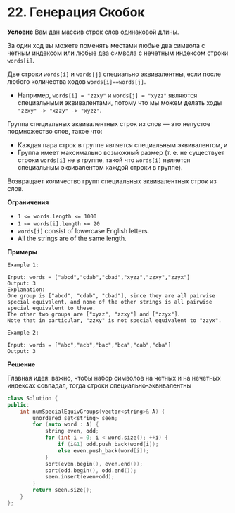 

# 22. Генерация Скобок

**Условие**
Вам дан массив строк слов одинаковой длины.

За один ход вы можете поменять местами любые два символа с четным индексом или любые два символа с нечетным индексом строки `words[i]`.

Две строки `words[i]` и `words[j]` специально эквивалентны, если после любого количества ходов `words[i]==words[j]`.

- Например, `words[i] = "zzxy"` и `words[j] = "xyzz"` являются специальными эквивалентами, потому что мы можем делать ходы `"zzxy" -> "xzzy" -> "xyzz"`.

Группа специальных эквивалентных строк из слов — это непустое подмножество слов, такое что:

- Каждая пара строк в группе является специальным эквивалентом, и
- Группа имеет максимально возможный размер (т. е. не существует строки `words[i]` не в группе, такой что `words[i]` является специальным эквивалентом каждой строки в группе).

Возвращает количество групп специальных эквивалентных строк из слов.

**Ограничения**
- `1 <= words.length <= 1000`
- `1 <= words[i].length <= 20`
- `words[i]` consist of lowercase English letters.
- All the strings are of the same length.


**Примеры**
```
Example 1:

Input: words = ["abcd","cdab","cbad","xyzz","zzxy","zzyx"]
Output: 3
Explanation: 
One group is ["abcd", "cdab", "cbad"], since they are all pairwise special equivalent, and none of the other strings is all pairwise special equivalent to these.
The other two groups are ["xyzz", "zzxy"] and ["zzyx"].
Note that in particular, "zzxy" is not special equivalent to "zzyx".

Example 2:

Input: words = ["abc","acb","bac","bca","cab","cba"]
Output: 3
```


**Решение**

Главная идея: важно, чтобы набор символов на четных и на нечетных индексах совпадал, тогда строки специально-эквивалентны
```C++
class Solution {
public:
    int numSpecialEquivGroups(vector<string>& A) {
        unordered_set<string> seen; 
        for (auto word : A) {
            string even, odd; 
            for (int i = 0; i < word.size(); ++i) {
                if (i&1) odd.push_back(word[i]); 
                else even.push_back(word[i]); 
            }
            sort(even.begin(), even.end()); 
            sort(odd.begin(), odd.end()); 
            seen.insert(even+odd); 
        }
        return seen.size(); 
    }
};
```






 


 


